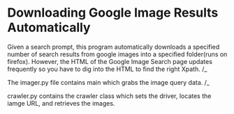 # Downloading Google Image Results Automatically
Given a search prompt, this program automatically downloads a specified number of search results from google images into a specified folder(runs on firefox). However, the HTML of the Google Image Search page updates frequently so you have to dig into the HTML to find the right Xpath. 
/_

The imager.py file contains main which grabs the image query data. 
/_

crawler.py contains the crawler class which sets the driver, locates the iamge URL, and retrieves the images.
